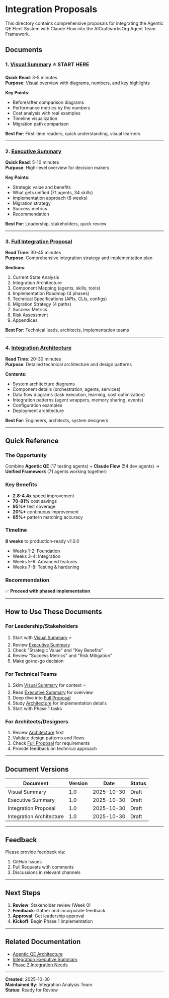 # Integration Proposals

This directory contains comprehensive proposals for integrating the Agentic QE Fleet System with Claude Flow into the AICraftworksOrg Agent Team Framework.

## Documents

### 1. [Visual Summary](./VISUAL-SUMMARY.md) ⭐ START HERE
**Quick Read**: 3-5 minutes  
**Purpose**: Visual overview with diagrams, numbers, and key highlights

**Key Points**:
- Before/after comparison diagrams
- Performance metrics by the numbers
- Cost analysis with real examples
- Timeline visualization
- Migration path comparison

**Best For**: First-time readers, quick understanding, visual learners

---

### 2. [Executive Summary](./EXECUTIVE-SUMMARY.md)
**Quick Read**: 5-10 minutes  
**Purpose**: High-level overview for decision makers

**Key Points**:
- Strategic value and benefits
- What gets unified (71 agents, 34 skills)
- Implementation approach (8 weeks)
- Migration strategy
- Success metrics
- Recommendation

**Best For**: Leadership, stakeholders, quick review

---

### 3. [Full Integration Proposal](./AICRAFTWORKS-INTEGRATION-PROPOSAL.md)
**Read Time**: 30-45 minutes  
**Purpose**: Comprehensive integration strategy and implementation plan

**Sections**:
1. Current State Analysis
2. Integration Architecture
3. Component Mapping (agents, skills, tools)
4. Implementation Roadmap (4 phases)
5. Technical Specifications (APIs, CLIs, configs)
6. Migration Strategy (4 paths)
7. Success Metrics
8. Risk Assessment
9. Appendices

**Best For**: Technical leads, architects, implementation teams

---

### 4. [Integration Architecture](./INTEGRATION-ARCHITECTURE.md)
**Read Time**: 20-30 minutes  
**Purpose**: Detailed technical architecture and design patterns

**Contents**:
- System architecture diagrams
- Component details (orchestration, agents, services)
- Data flow diagrams (task execution, learning, cost optimization)
- Integration patterns (agent wrappers, memory sharing, events)
- Configuration examples
- Deployment architecture

**Best For**: Engineers, architects, system designers

---

## Quick Reference

### The Opportunity
Combine **Agentic QE** (17 testing agents) + **Claude Flow** (54 dev agents) → **Unified Framework** (71 agents working together)

### Key Benefits
- **2.8-4.4x** speed improvement
- **70-81%** cost savings
- **95%+** test coverage
- **20%+** continuous improvement
- **85%+** pattern matching accuracy

### Timeline
**8 weeks** to production-ready v1.0.0
- Weeks 1-2: Foundation
- Weeks 3-4: Integration
- Weeks 5-6: Advanced features
- Weeks 7-8: Testing & hardening

### Recommendation
✅ **Proceed with phased implementation**

---

## How to Use These Documents

### For Leadership/Stakeholders
1. Start with [Visual Summary](./VISUAL-SUMMARY.md) ⭐
2. Review [Executive Summary](./EXECUTIVE-SUMMARY.md)
3. Check "Strategic Value" and "Key Benefits"
4. Review "Success Metrics" and "Risk Mitigation"
5. Make go/no-go decision

### For Technical Teams
1. Skim [Visual Summary](./VISUAL-SUMMARY.md) for context ⭐
2. Read [Executive Summary](./EXECUTIVE-SUMMARY.md) for overview
3. Deep dive into [Full Proposal](./AICRAFTWORKS-INTEGRATION-PROPOSAL.md)
4. Study [Architecture](./INTEGRATION-ARCHITECTURE.md) for implementation details
5. Start with Phase 1 tasks

### For Architects/Designers
1. Review [Architecture](./INTEGRATION-ARCHITECTURE.md) first
2. Validate design patterns and flows
3. Check [Full Proposal](./AICRAFTWORKS-INTEGRATION-PROPOSAL.md) for requirements
4. Provide feedback on technical approach

---

## Document Versions

| Document | Version | Date | Status |
|----------|---------|------|--------|
| Visual Summary | 1.0 | 2025-10-30 | Draft |
| Executive Summary | 1.0 | 2025-10-30 | Draft |
| Integration Proposal | 1.0 | 2025-10-30 | Draft |
| Integration Architecture | 1.0 | 2025-10-30 | Draft |

---

## Feedback

Please provide feedback via:
1. GitHub Issues
2. Pull Requests with comments
3. Discussions in relevant channels

---

## Next Steps

1. **Review**: Stakeholder review (Week 0)
2. **Feedback**: Gather and incorporate feedback
3. **Approval**: Get leadership approval
4. **Kickoff**: Begin Phase 1 implementation

---

## Related Documentation

- [Agentic QE Architecture](../architecture/agentic-qe-architecture.md)
- [Integration Executive Summary](../INTEGRATION-EXECUTIVE-SUMMARY.md)
- [Phase 2 Integration Needs](../PHASE2-INTEGRATION-NEEDS-ANALYSIS.md)

---

**Created**: 2025-10-30  
**Maintained By**: Integration Analysis Team  
**Status**: Ready for Review

